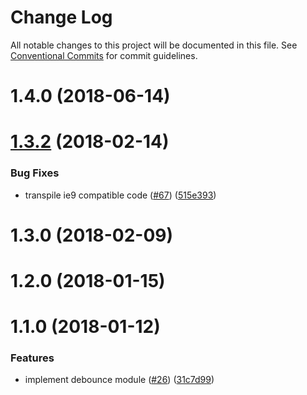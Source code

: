 # Change Log

All notable changes to this project will be documented in this file.
See [Conventional Commits](https://conventionalcommits.org) for commit guidelines.

<a name="1.4.0"></a>
# 1.4.0 (2018-06-14)

<a name="1.3.2"></a>
# [1.3.2](https://github.com/WeTransfer/concorde.js/compare/@wetransfer/concorde-debounce@1.0.0...@wetransfer/concorde-debounce@1.3.2) (2018-02-14)

### Bug Fixes

* transpile ie9 compatible code ([#67](https://github.com/WeTransfer/concorde.js/pull/67)) ([515e393](https://github.com/WeTransfer/concorde.js/commit/515e393))

<a name="1.3.0"></a>
# 1.3.0 (2018-02-09)

<a name="1.2.0"></a>
# 1.2.0 (2018-01-15)

<a name="1.1.0"></a>
# 1.1.0 (2018-01-12)

### Features

* implement debounce module ([#26](https://github.com/WeTransfer/concorde.js/issues/26)) ([31c7d99](https://github.com/WeTransfer/concorde.js/commit/31c7d99))
